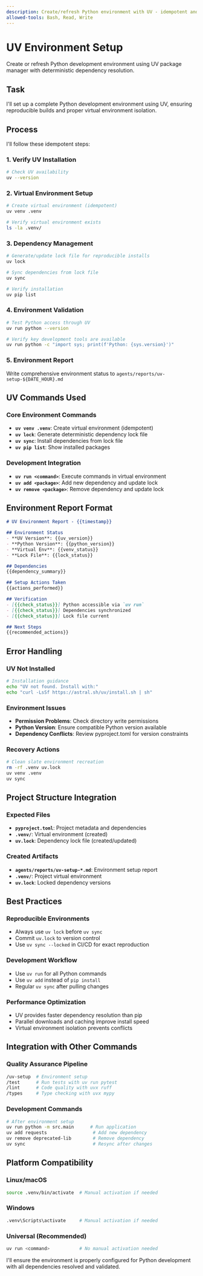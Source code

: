 ```yaml
---
description: Create/refresh Python environment with UV - idempotent and deterministic
allowed-tools: Bash, Read, Write
---
```


# UV Environment Setup

Create or refresh Python development environment using UV package manager with deterministic dependency resolution.

## Task

I'll set up a complete Python development environment using UV, ensuring reproducible builds and proper virtual environment isolation.

## Process

I'll follow these idempotent steps:

### 1. Verify UV Installation
```bash
# Check UV availability
uv --version
```

### 2. Virtual Environment Setup
```bash
# Create virtual environment (idempotent)
uv venv .venv

# Verify virtual environment exists  
ls -la .venv/
```

### 3. Dependency Management
```bash
# Generate/update lock file for reproducible installs
uv lock

# Sync dependencies from lock file
uv sync

# Verify installation
uv pip list
```

### 4. Environment Validation
```bash
# Test Python access through UV
uv run python --version

# Verify key development tools are available
uv run python -c "import sys; print(f'Python: {sys.version}')"
```

### 5. Environment Report
Write comprehensive environment status to `agents/reports/uv-setup-${DATE_HOUR}.md`

## UV Commands Used

### Core Environment Commands
- **`uv venv .venv`**: Create virtual environment (idempotent)
- **`uv lock`**: Generate deterministic dependency lock file  
- **`uv sync`**: Install dependencies from lock file
- **`uv pip list`**: Show installed packages

### Development Integration
- **`uv run <command>`**: Execute commands in virtual environment
- **`uv add <package>`**: Add new dependency and update lock
- **`uv remove <package>`**: Remove dependency and update lock

## Environment Report Format

```markdown
# UV Environment Report - {{timestamp}}

## Environment Status
- **UV Version**: {{uv_version}}
- **Python Version**: {{python_version}}  
- **Virtual Env**: {{venv_status}}
- **Lock File**: {{lock_status}}

## Dependencies
{{dependency_summary}}

## Setup Actions Taken
{{actions_performed}}

## Verification
- [{{check_status}}] Python accessible via `uv run`
- [{{check_status}}] Dependencies synchronized  
- [{{check_status}}] Lock file current

## Next Steps
{{recommended_actions}}
```

## Error Handling

### UV Not Installed
```bash
# Installation guidance
echo "UV not found. Install with:"
echo "curl -LsSf https://astral.sh/uv/install.sh | sh"
```

### Environment Issues
- **Permission Problems**: Check directory write permissions
- **Python Version**: Ensure compatible Python version available
- **Dependency Conflicts**: Review pyproject.toml for version constraints

### Recovery Actions
```bash
# Clean slate environment recreation
rm -rf .venv uv.lock
uv venv .venv
uv sync
```

## Project Structure Integration

### Expected Files
- **`pyproject.toml`**: Project metadata and dependencies
- **`.venv/`**: Virtual environment (created)
- **`uv.lock`**: Dependency lock file (created/updated)

### Created Artifacts
- **`agents/reports/uv-setup-*.md`**: Environment setup report
- **`.venv/`**: Project virtual environment
- **`uv.lock`**: Locked dependency versions

## Best Practices

### Reproducible Environments  
- Always use `uv lock` before `uv sync`
- Commit `uv.lock` to version control
- Use `uv sync --locked` in CI/CD for exact reproduction

### Development Workflow
- Use `uv run` for all Python commands
- Use `uv add` instead of `pip install`
- Regular `uv sync` after pulling changes

### Performance Optimization
- UV provides faster dependency resolution than pip
- Parallel downloads and caching improve install speed
- Virtual environment isolation prevents conflicts

## Integration with Other Commands

### Quality Assurance Pipeline
```bash
/uv-setup  # Environment setup
/test      # Run tests with uv run pytest
/lint      # Code quality with uvx ruff  
/types     # Type checking with uvx mypy
```

### Development Commands
```bash
# After environment setup
uv run python -m src.main      # Run application
uv add requests                 # Add new dependency  
uv remove deprecated-lib        # Remove dependency
uv sync                         # Resync after changes
```

## Platform Compatibility

### Linux/macOS
```bash
source .venv/bin/activate  # Manual activation if needed
```

### Windows
```bash  
.venv\Scripts\activate     # Manual activation if needed
```

### Universal (Recommended)
```bash
uv run <command>           # No manual activation needed
```

I'll ensure the environment is properly configured for Python development with all dependencies resolved and validated.